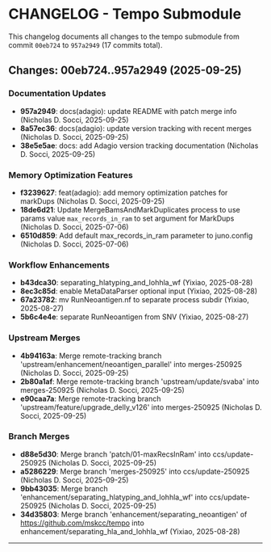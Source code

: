 # CHANGELOG - Tempo Submodule

This changelog documents all changes to the tempo submodule from commit `00eb724` to `957a2949` (17 commits total).

## Changes: 00eb724..957a2949 (2025-09-25)

### Documentation Updates
- **957a2949**: docs(adagio): update README with patch merge info (Nicholas D. Socci, 2025-09-25)
- **8a57ec36**: docs(adagio): update version tracking with recent merges (Nicholas D. Socci, 2025-09-25)
- **38e5e5ae**: docs: add Adagio version tracking documentation (Nicholas D. Socci, 2025-09-25)

### Memory Optimization Features
- **f3239627**: feat(adagio): add memory optimization patches for markDups (Nicholas D. Socci, 2025-09-25)
- **18de6d21**: Update MergeBamsAndMarkDuplicates process to use params value `max_records_in_ram` to set argument for MarkDups (Nicholas D. Socci, 2025-07-06)
- **6510d859**: Add default max_records_in_ram parameter to juno.config (Nicholas D. Socci, 2025-07-06)

### Workflow Enhancements
- **b43dca30**: separating_hlatyping_and_lohhla_wf (Yixiao, 2025-08-28)
- **8ec3c85d**: enable MetaDataParser optional input (Yixiao, 2025-08-28)
- **67a23782**: mv RunNeoantigen.nf to separate process subdir (Yixiao, 2025-08-27)
- **5b6c4e4e**: separate RunNeoantigen from SNV (Yixiao, 2025-08-27)

### Upstream Merges
- **4b94163a**: Merge remote-tracking branch 'upstream/enhancement/neoantigen_parallel' into merges-250925 (Nicholas D. Socci, 2025-09-25)
- **2b80a1af**: Merge remote-tracking branch 'upstream/update/svaba' into merges-250925 (Nicholas D. Socci, 2025-09-25)
- **e90caa7a**: Merge remote-tracking branch 'upstream/feature/upgrade_delly_v126' into merges-250925 (Nicholas D. Socci, 2025-09-25)

### Branch Merges
- **d88e5d30**: Merge branch 'patch/01-maxRecsInRam' into ccs/update-250925 (Nicholas D. Socci, 2025-09-25)
- **a5286229**: Merge branch 'merges-250925' into ccs/update-250925 (Nicholas D. Socci, 2025-09-25)
- **9bb43035**: Merge branch 'enhancement/separating_hlatyping_and_lohhla_wf' into ccs/update-250925 (Nicholas D. Socci, 2025-09-25)
- **34d35803**: Merge branch 'enhancement/separating_neoantigen' of https://github.com/mskcc/tempo into enhancement/separating_hla_and_lohhla_wf (Yixiao, 2025-08-28)

---
